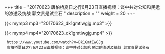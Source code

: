 +++
title = "20170623  唐柏桥夏日之行6月23日直播视频：谈中共对公知和民运的渗透及统战 郭文贵是试金石 "
description = ""
weight = 20
+++

{{< mymp3 mp3="20170623_dk1gmtiwgjg.mp3" >}}

{{< mymp4 mp4="20170623_dk1gmtiwgjg.mp4" >}}

     https://www.youtube.com/watch?v=Dk1GmtIwGJg 
     唐柏桥夏日之行6月23日直播视频：谈中共对公知和民运的渗透及统战 郭文贵是试金石 
     
